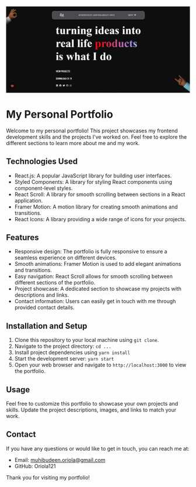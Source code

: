 ![alt text](/src/assets/homepage.png)

# My Personal Portfolio

Welcome to my personal portfolio! This project showcases my frontend development skills and the projects I've worked on. Feel free to explore the different sections to learn more about me and my work.

## Technologies Used

* React.js: A popular JavaScript library for building user interfaces.
* Styled Components: A library for styling React components using component-level styles.
* React Scroll: A library for smooth scrolling between sections in a React application.
* Framer Motion: A motion library for creating smooth animations and transitions.
* React Icons: A library providing a wide range of icons for your projects.

## Features

* Responsive design: The portfolio is fully responsive to ensure a seamless experience on different devices.
* Smooth animations: Framer Motion is used to add elegant animations and transitions.
* Easy navigation: React Scroll allows for smooth scrolling between different sections of the portfolio.
* Project showcase: A dedicated section to showcase my projects with descriptions and links.
* Contact information: Users can easily get in touch with me through provided contact details.

## Installation and Setup

1. Clone this repository to your local machine using `git clone`.
2. Navigate to the project directory: `cd ...`
3. Install project dependencies using `yarn install`
4. Start the development server: `yarn start`
5. Open your web browser and navigate to `http://localhost:3000` to view the portfolio.

## Usage

Feel free to customize this portfolio to showcase your own projects and skills. Update the project descriptions, images, and links to match your work.

## Contact

If you have any questions or would like to get in touch, you can reach me at:

* Email: muhibudeen.oriola@gmail.com
* GitHub: Oriola121

Thank you for visiting my portfolio!